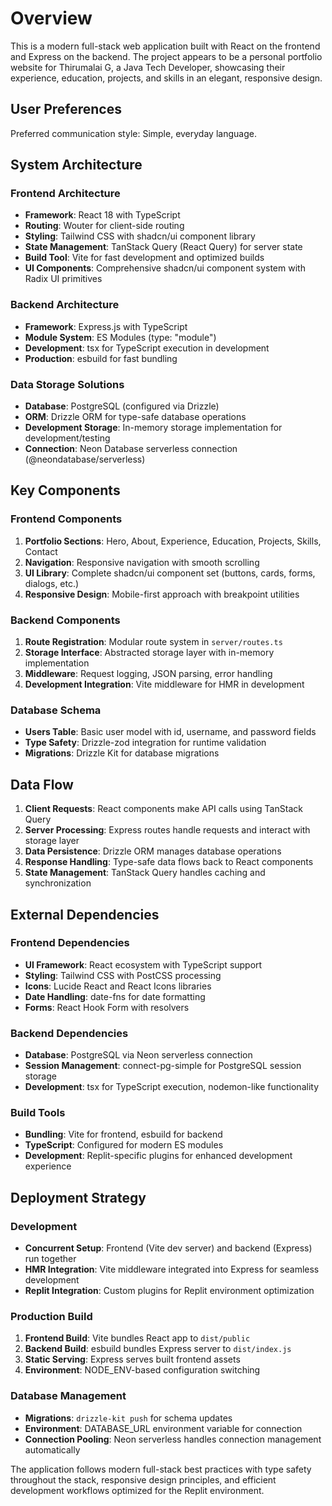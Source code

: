 # Overview

This is a modern full-stack web application built with React on the frontend and Express on the backend. The project appears to be a personal portfolio website for Thirumalai G, a Java Tech Developer, showcasing their experience, education, projects, and skills in an elegant, responsive design.

## User Preferences

Preferred communication style: Simple, everyday language.

## System Architecture

### Frontend Architecture
- **Framework**: React 18 with TypeScript
- **Routing**: Wouter for client-side routing
- **Styling**: Tailwind CSS with shadcn/ui component library
- **State Management**: TanStack Query (React Query) for server state
- **Build Tool**: Vite for fast development and optimized builds
- **UI Components**: Comprehensive shadcn/ui component system with Radix UI primitives

### Backend Architecture
- **Framework**: Express.js with TypeScript
- **Module System**: ES Modules (type: "module")
- **Development**: tsx for TypeScript execution in development
- **Production**: esbuild for fast bundling

### Data Storage Solutions
- **Database**: PostgreSQL (configured via Drizzle)
- **ORM**: Drizzle ORM for type-safe database operations
- **Development Storage**: In-memory storage implementation for development/testing
- **Connection**: Neon Database serverless connection (@neondatabase/serverless)

## Key Components

### Frontend Components
1. **Portfolio Sections**: Hero, About, Experience, Education, Projects, Skills, Contact
2. **Navigation**: Responsive navigation with smooth scrolling
3. **UI Library**: Complete shadcn/ui component set (buttons, cards, forms, dialogs, etc.)
4. **Responsive Design**: Mobile-first approach with breakpoint utilities

### Backend Components
1. **Route Registration**: Modular route system in `server/routes.ts`
2. **Storage Interface**: Abstracted storage layer with in-memory implementation
3. **Middleware**: Request logging, JSON parsing, error handling
4. **Development Integration**: Vite middleware for HMR in development

### Database Schema
- **Users Table**: Basic user model with id, username, and password fields
- **Type Safety**: Drizzle-zod integration for runtime validation
- **Migrations**: Drizzle Kit for database migrations

## Data Flow

1. **Client Requests**: React components make API calls using TanStack Query
2. **Server Processing**: Express routes handle requests and interact with storage layer
3. **Data Persistence**: Drizzle ORM manages database operations
4. **Response Handling**: Type-safe data flows back to React components
5. **State Management**: TanStack Query handles caching and synchronization

## External Dependencies

### Frontend Dependencies
- **UI Framework**: React ecosystem with TypeScript support
- **Styling**: Tailwind CSS with PostCSS processing
- **Icons**: Lucide React and React Icons libraries
- **Date Handling**: date-fns for date formatting
- **Forms**: React Hook Form with resolvers

### Backend Dependencies
- **Database**: PostgreSQL via Neon serverless connection
- **Session Management**: connect-pg-simple for PostgreSQL session storage
- **Development**: tsx for TypeScript execution, nodemon-like functionality

### Build Tools
- **Bundling**: Vite for frontend, esbuild for backend
- **TypeScript**: Configured for modern ES modules
- **Development**: Replit-specific plugins for enhanced development experience

## Deployment Strategy

### Development
- **Concurrent Setup**: Frontend (Vite dev server) and backend (Express) run together
- **HMR Integration**: Vite middleware integrated into Express for seamless development
- **Replit Integration**: Custom plugins for Replit environment optimization

### Production Build
1. **Frontend Build**: Vite bundles React app to `dist/public`
2. **Backend Build**: esbuild bundles Express server to `dist/index.js`
3. **Static Serving**: Express serves built frontend assets
4. **Environment**: NODE_ENV-based configuration switching

### Database Management
- **Migrations**: `drizzle-kit push` for schema updates
- **Environment**: DATABASE_URL environment variable for connection
- **Connection Pooling**: Neon serverless handles connection management automatically

The application follows modern full-stack best practices with type safety throughout the stack, responsive design principles, and efficient development workflows optimized for the Replit environment.